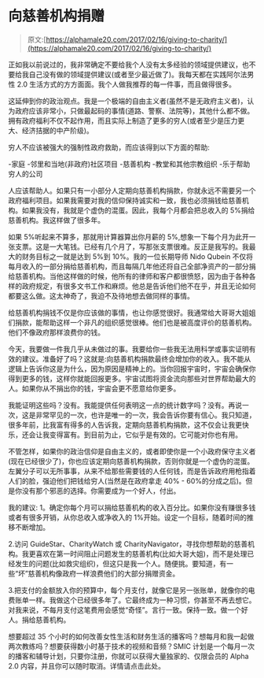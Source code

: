 # 向慈善机构捐赠

> 原文:[https://alphamale20.com/2017/02/16/giving-to-charity/](https://alphamale20.com/2017/02/16/giving-to-charity/)

正如我以前说过的，我非常确定不要给我个人没有太多经验的领域提供建议，也不要给我自己没有做的领域提供建议(或者至少最近做了)。我每天都在实践阿尔法男性 2.0 生活方式的方方面面。我个人做我推荐的每一件事，而且做得很多。

这延伸到你的政治观点。我是一个极端的自由主义者(虽然不是无政府主义者)，认为政府应该非常小，只做最起码的事情(道路、警察、法院等)，其他什么都不做。拥有政府福利不仅不起作用，而且实际上制造了更多的穷人(或者至少是压力更大、经济拮据的中产阶级)。

穷人不应该被强大的强制性政府救助，而应该得到以下方面的帮助:

-家庭
-邻里和当地(非政府)社区项目
-慈善机构
-教堂和其他宗教组织
-乐于帮助穷人的公司

人应该帮助人。如果只有一小部分人定期向慈善机构捐款，你就永远不需要另一个政府福利项目。如果我需要对我的信仰保持诚实和一致，我也必须捐钱给慈善机构。如果我没有，我就是个虚伪的混蛋。因此，我每个月都会把总收入的 5%捐给慈善机构。我这样做了很多年。

如果 5%听起来不算多，那就用计算器算出你月薪的 5%,想象一下每个月为此开一张支票。这是一大笔钱。已经有几个月了，写那张支票很难。反正是我写的。我最大的财务目标之一就是达到 5%到 10%。我的一位长期导师 Nido Qubein 不仅将每月收入的一部分捐给慈善机构，而且每隔几年他还将自己全部净资产的一部分捐给慈善机构。当他这样做的时候，他所有的律师和客户都很愤怒，因为由于各种各样的政府规定，有很多文书工作和麻烦。他总是告诉他们他不在乎，并且无论如何都要这么做。这太神奇了，我迫不及待地想去做同样的事情。

给慈善机构捐钱不仅是你应该做的事情，也让你感觉很好。我通常给大哥哥大姐姐们捐款，能帮助这样一个非凡的组织感觉很棒。他们也是被高度评价的慈善机构。他们不像政府那样浪费你的钱。

今天，我要做一件我几乎从未做过的事。我要给你一些我无法用科学或事实证明有效的建议。准备好了吗？这就是:向慈善机构捐款最终会增加你的收入。我不能从逻辑上告诉你这是为什么，因为原因是精神上的。当你回报宇宙时，宇宙会确保你得到更多的钱，这样你就能回报更多。宇宙试图将资金流向那些对世界帮助最大的人。如果你从不捐出你的钱，宇宙会更不愿意给你更多。

我能证明这些吗？没有。我能提供任何表明这一点的统计数字吗？没有。再说一次，这是非常罕见的一次，也许是唯一的一次，我会告诉你要有信心。我只知道，很多年前，比我富有得多的人告诉我，定期向慈善机构捐款，这不仅会让我更快乐，还会让我变得富有。到目前为止，它似乎是有效的。它可能对你也有用。

不管怎样，如果你的政治信仰是自由主义的，或者即使你是一个小政府保守主义者(现在已经很少了)，你也应该定期向慈善机构捐款，否则你就是一个虚伪的混蛋。左翼分子可以无所事事，从来不给那些需要钱的人任何钱，而是告诉政府用枪指着人们的脸，强迫他们把钱给穷人(当然是在政府拿走 40% - 60%的分成之后)。但是你没有那个邪恶的选择。你需要成为一个好人，付出。

我的建议:
1。确定你每个月可以捐给慈善机构的收入百分比。如果你没有赚很多钱或者有很多开销，从你总收入或净收入的 1%开始。设定一个目标，随着时间的推移不断增加。

2.访问 GuideStar、CharityWatch 或 CharityNavigator，寻找你想帮助的慈善机构。我更喜欢在第一时间阻止问题发生的慈善机构(比如大哥大姐)，而不是处理已经发生的问题(比如救灾组织)，但这只是我一个人。随便挑。要知道，有一些“坏”慈善机构像政府一样浪费他们的大部分捐赠资金。

3.把支付的金额放入你的预算中，每个月支付，就像它是另一张账单，就像你的电费账单一样。我做这个已经很多年了。它最终成为一种习惯，你甚至不再去想它。对我来说，不每月支付这笔费用会感觉“奇怪”。言行一致。保持一致。做一个好人。捐给慈善机构。

想要超过 35 个小时的如何改善女性生活和财务生活的播客吗？想每月和我一起做两次教练吗？想要获得数小时基于技术的视频和音频？SMIC 计划是一个每月一次的播客和辅导计划，只要你注册，你就可以获得大量独家的、仅限会员的 Alpha 2.0 内容，并且你可以随时取消。详情请点击此处。